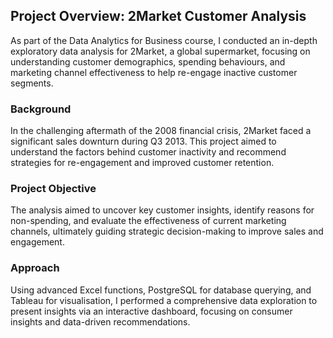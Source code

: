 <h2>Project Overview: 2Market Customer Analysis</h2>

<p>As part of the Data Analytics for Business course, I conducted an in-depth exploratory data analysis for 2Market, a global supermarket, focusing on understanding customer demographics, spending behaviours, and marketing channel effectiveness to help re-engage inactive customer segments.</p>

<h3>Background</h3>
<p>In the challenging aftermath of the 2008 financial crisis, 2Market faced a significant sales downturn during Q3 2013. This project aimed to understand the factors behind customer inactivity and recommend strategies for re-engagement and improved customer retention.</p>

<h3>Project Objective</h3>
<p>The analysis aimed to uncover key customer insights, identify reasons for non-spending, and evaluate the effectiveness of current marketing channels, ultimately guiding strategic decision-making to improve sales and engagement.</p>

<h3>Approach</h3>
<p>Using advanced Excel functions, PostgreSQL for database querying, and Tableau for visualisation, I performed a comprehensive data exploration to present insights via an interactive dashboard, focusing on consumer insights and data-driven recommendations.</p>

